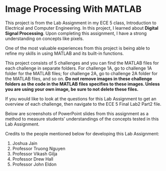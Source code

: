 # Image Processing With MATLAB

This project is from the Lab Assignment in my ECE 5 class, Introduction to Electrical and Computer Engineering. In this project, I learned about **Digital Signal Processing**. Upon completing this assignment, I have a strong understanding on concepts like pixels.

One of the most valuable experiences from this project is being able to refine my skills in using MATLAB and its built-in functions. 

This project consists of 5 challenges and you can find the MATLAB files for each challenge in separate folders. For challenge 1A, go to challenge 1A folder for the MATLAB files; for challenge 2A, go to challenge 2A folder for the MATLAB files, and so on.
**Do not remove images in these challenge folders as the code in the MATLAB files specifies to these images. Unless you are using your own image, be sure to not delete these files.**

If you would like to look at the questions for this Lab Assignment to get an overview of each challenge, then navigate to the ECE 5 Final Lab2 Part2 file.

Below are screenshots of PowerPoint slides from this assignment as a method to measure students’ understandings of the concepts tested in this Lab Assignment.

Credits to the people mentioned below for developing this Lab Assignment:
1. Joshua Jain
2. Professor Truong Nguyen
3. Professor Vikash Gilja
4. Professor Drew Hall
5. Professor John Eldon
